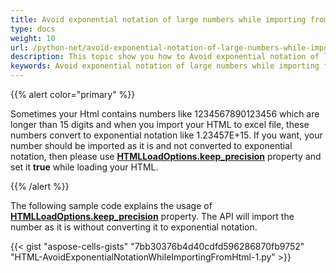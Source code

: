 ```yaml
---
title: Avoid exponential notation of large numbers while importing from HTML
type: docs
weight: 10
url: /python-net/avoid-exponential-notation-of-large-numbers-while-importing-from/
description: This topic show you how to Avoid exponential notation of large numbers while importing from HTML using Aspose.Cells for Python via NET.
keywords: Avoid exponential notation of large numbers while importing from HTML, keep precision when importing html.
---
```


{{% alert color="primary" %}}

Sometimes your Html contains numbers like 1234567890123456 which are longer than 15 digits and when you import your HTML to excel file, these numbers convert to exponential notation like 1.23457E+15. If you want, your number should be imported as it is and not converted to exponential notation, then please use [**HTMLLoadOptions.keep_precision**](https://reference.aspose.com/cells/python-net/aspose.cells/abstracttextloadoptions/keep_precision/) property and set it **true** while loading your HTML.

{{% /alert %}}

The following sample code explains the usage of [**HTMLLoadOptions.keep_precision**](https://reference.aspose.com/cells/python-net/aspose.cells/abstracttextloadoptions/keep_precision/) property. The API will import the number as it is without converting it to exponential notation.

{{< gist "aspose-cells-gists" "7bb30376b4d40cdfd596286870fb9752" "HTML-AvoidExponentialNotationWhileImportingFromHtml-1.py" >}}
